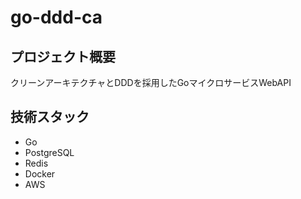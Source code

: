 # go-ddd-ca

## プロジェクト概要
クリーンアーキテクチャとDDDを採用したGoマイクロサービスWebAPI

## 技術スタック
- Go
- PostgreSQL
- Redis
- Docker
- AWS
